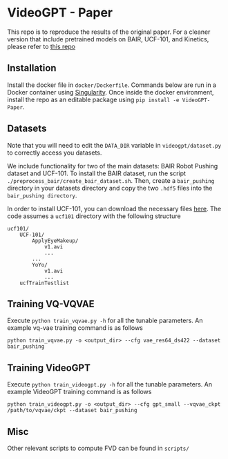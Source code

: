 # VideoGPT - Paper

This repo is to reproduce the results of the original paper. For a cleaner version that include pretrained models on BAIR, UCF-101, and Kinetics, please refer to [this repo](https://github.com/wilson1yan/VideoGPT)

## Installation

Install the docker file in `docker/Dockerfile`. Commands below are run in a Docker container using [Singularity](https://singularity.lbl.gov/archive/docs/v2-3/docs-docker). Once inside the docker environment, install the repo as an editable package using `pip install -e VideoGPT-Paper`. 

## Datasets
Note that you will need to edit the `DATA_DIR` variable in `videogpt/dataset.py` to correctly access you datasets.

We include functionality for two of the main datasets: BAIR Robot Pushing dataset and UCF-101. To install the BAIR dataset, run the script `./preprocess_bair/create_bair_dataset.sh`. Then, create a `bair_pushing` directory in your datasets directory and copy the two `.hdf5` files into the `bair_pushing directory`.

In order to install UCF-101, you can download the necessary files [here](https://www.crcv.ucf.edu/data/UCF101.php). The code assumes a `ucf101` directory with the following structure
```
ucf101/
    UCF-101/
        ApplyEyeMakeup/
            v1.avi
            ...
        ...
        YoYo/
            v1.avi
            ...
    ucfTrainTestlist
```

## Training VQ-VQVAE
Execute `python train_vqvae.py -h` for all the tunable parameters. An example vq-vae training command is as follows
```
python train_vqvae.py -o <output_dir> --cfg vae_res64_ds422 --dataset bair_pushing
```

## Training VideoGPT
Execute `python train_videogpt.py -h` for all the tunable parameters. An example VideoGPT training command is as follows
```
python train_videogpt.py -o <output_dir> --cfg gpt_small --vqvae_ckpt /path/to/vqvae/ckpt --dataset bair_pushing
```

## Misc
Other relevant scripts to compute FVD can be found in `scripts/`